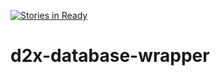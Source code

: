 [![Stories in Ready](https://badge.waffle.io/d2x-opensource/d2x-database-wrapper.png?label=ready&title=Ready)](https://waffle.io/d2x-opensource/d2x-database-wrapper?utm_source=badge)
# d2x-database-wrapper